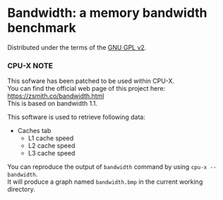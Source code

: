 # Bandwidth: a memory bandwidth benchmark

Distributed under the terms of the [GNU GPL v2](https://raw.githubusercontent.com/X0rg/CPU-X/master/src/bandwidth/COPYING.txt).


### CPU-X NOTE

This sofware has been patched to be used within CPU-X.  
You can find the official web page of this project here: https://zsmith.co/bandwidth.html  
This is based on bandwidth 1.1.

This software is used to retrieve following data:
* Caches tab
  * L1 cache speed
  * L2 cache speed
  * L3 cache speed

You can reproduce the output of `bandwidth` command by using `cpu-x --bandwidth`.  
It will produce a graph named `bandwidth.bmp` in the current working directory.
